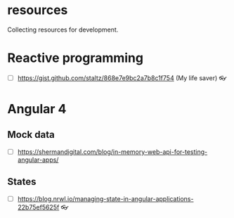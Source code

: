 # resources
Collecting resources for development.

# Reactive programming
- [ ] https://gist.github.com/staltz/868e7e9bc2a7b8c1f754 (My life saver) :eyeglasses:

# Angular 4
## Mock data
- [ ] https://shermandigital.com/blog/in-memory-web-api-for-testing-angular-apps/
## States
- [ ] https://blog.nrwl.io/managing-state-in-angular-applications-22b75ef5625f :eyeglasses:

